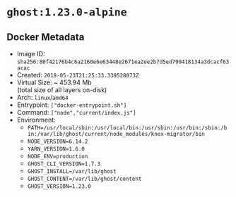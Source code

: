 # `ghost:1.23.0-alpine`

## Docker Metadata

- Image ID: `sha256:80f42176b4c6a2160e6e63448e2671ea2ee2b7d5ed790418134a3dcacf63acac`
- Created: `2018-05-23T21:25:33.339528073Z`
- Virtual Size: ~ 453.94 Mb  
  (total size of all layers on-disk)
- Arch: `linux`/`amd64`
- Entrypoint: `["docker-entrypoint.sh"]`
- Command: `["node","current/index.js"]`
- Environment:
  - `PATH=/usr/local/sbin:/usr/local/bin:/usr/sbin:/usr/bin:/sbin:/bin:/var/lib/ghost/current/node_modules/knex-migrator/bin`
  - `NODE_VERSION=6.14.2`
  - `YARN_VERSION=1.6.0`
  - `NODE_ENV=production`
  - `GHOST_CLI_VERSION=1.7.3`
  - `GHOST_INSTALL=/var/lib/ghost`
  - `GHOST_CONTENT=/var/lib/ghost/content`
  - `GHOST_VERSION=1.23.0`
